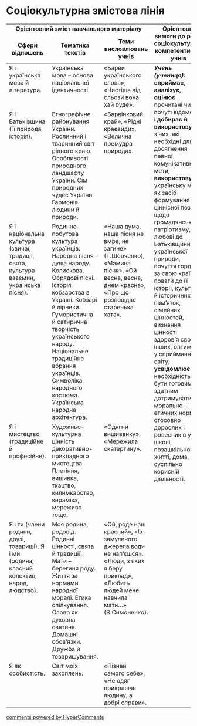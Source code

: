 <div id="hypercomments_widget" class="js-hypercomments-widget invisible"></div>

# Соціокультурна змістова лінія

<table>
<tr>
<td align="center" style="vertical-align:top !important;" colspan="3"><b>Орієнтовний зміст навчального матеріалу</b></td>
<td width="40%" align="center" rowspan="2"><b>Орієнтовні вимоги до рівня соціокультурної компетентності учнів
</b></td>
</tr>
  <tr>
    <td width="10%" align="center"><b>Cфери відношень</b></td>
    <td width="40%" align="center"><b>Тематика текстів</b></td>  
    <td width="10%" align="center"><b>Теми висловлювань учнів</b></td>
  </tr>
<tbody>
  <tr>
<td width="10%" style="vertical-align:top !important;">Я  і українська мова й література.</td>
<td width="40%" style="vertical-align:top !important;">Українська мова – основа національної ідентичності.</td>
<td width="10%" style="vertical-align:top !important;">«Барви українського слова», «Чистіша від сльози вона хай буде».
</td>
    <td width="40%" style="vertical-align:top !important;" rowspan="7">
<i><b>Учень (учениця):</b></i><br>
<b>сприймає, аналізує, оцінює</b> прочитані чи почуті відомості і <b>добирає й використовує</b>  ті з них, які необхідні для досягнення
певної комунікативної мети;<br>
<b>використовує</b> українську мову як засіб формування ціннісної позиції щодо громадянського патріотизму, любові до Батьківщини, української природи, почуття гордості за свою країну, поваги до її історії, культури й історичних пам’яток, сімейних цінностей, визнання цінності здоров’я свого й інших, оптимізм у сприйманні світу;<br>
<b>усвідомлює</b>  необхідність бути готовим  і здатним дотримуватися морально-етичних норм стосовно дорослих і ровесників у школі, позашкільному житті, дома, суспільно корисній діяльності.</td>
  </tr>
  <tr>
<td width="10%" style="vertical-align:top !important;">Я і Батьківщина (її природа, історія).</td>
<td width="40%" style="vertical-align:top !important;">Етнографічне районування України. Рослинний і тваринний світ рідного краю. Особливості природного ландшафту України. Сім природних чудес України. Гармонія людини й природи.</td>
<td width="10%" style="vertical-align:top !important;">«Барвінковий край», «Рідні краєвиди», «Велична премудра природа».
</td>
</tr>
  <tr>
<td width="10%" style="vertical-align:top !important;">Я  і  національна культура (звичаї, традиції, свята, культура взаємин, українська пісня).</td>
<td width="40%" style="vertical-align:top !important;">Родинно-побутова культура українців. Народна пісня – душа народу. Колискова. Обрядові пісні.  Історія кобзарства в Україні. Кобзарі й лірники. Гумористична й сатирична творчість українського народу. Національне традиційне вбрання українців. Символіка народного костюма. Українська народна архітектура.</td>
<td width="10%" style="vertical-align:top !important;">«Наша дума, наша пісня не вмре, не загине» (Т.Шевченко), «Мамина пісня», «Ой весна, весна, днем красна»,  «Про що розповідає старенька хата».</td>
</tr>
  <tr>
<td width="10%" style="vertical-align:top !important;">Я і мистецтво (традиційне й професійне).</td>
<td width="40%" style="vertical-align:top !important;">Художньо-культурна цінність декоративно-прикладного мистецтва. Плетіння, вишивка, ткацтво, килимкарство, кераміка, мереживо тощо.</td>
<td width="10%" style="vertical-align:top !important;">«Одягни вишиванку». «Мережила скатертину».
</td>
</tr>
  <tr>
<td width="10%" style="vertical-align:top !important;">Я і ти (члени родини, друзі, товариші). Я і ми (родина, класний колектив,  народ, людство).
</td>
<td width="40%" style="vertical-align:top !important;">Моя родина, родовід. Родинні цінності, свята й традиції. Мати – берегиня роду. Життя за нормами народної моралі. Етика спілкування. Слово як духовна святиня. Домашні обов’язки. Дружба й товаришування. </td>
<td width="10%" style="vertical-align:top !important;">«Ой, роде наш красний», «Із замуленого джерела води не нап’єшся». <br>«Люди, з яких я беру приклад»,  «Любить людей мене навчила мати…» (В.Симоненко). 
</td>
</tr>
  <tr>
<td width="10%" style="vertical-align:top !important;">Я  як особистість.</td>
<td width="40%" style="vertical-align:top !important;">Світ моїх захоплень. </td>
<td width="10%" style="vertical-align:top !important;">«Пізнай самого себе», «Не одяг прикрашає людину, а добрі справи». </td></tr>
</tbody>
</table>

<div class="js-hypercomments-container">
<a href="http://hypercomments.com" class="hc-link" title="comments widget">comments powered by HyperComments</a>
</div>